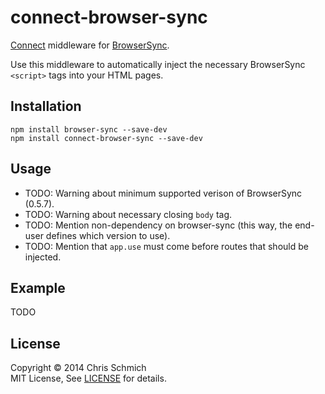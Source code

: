# connect-browser-sync

[Connect](https://github.com/senchalabs/connect) middleware for [BrowserSync](https://github.com/shakyShane/browser-sync).

Use this middleware to automatically inject the necessary BrowserSync `<script>` tags into your HTML pages.

## Installation

```
npm install browser-sync --save-dev
npm install connect-browser-sync --save-dev
```

## Usage

- TODO: Warning about minimum supported verison of BrowserSync (0.5.7).
- TODO: Warning about necessary closing `body` tag.
- TODO: Mention non-dependency on browser-sync (this way, the end-user defines which version to use).
- TODO: Mention that `app.use` must come before routes that should be injected.

## Example

TODO

## License

Copyright &copy; 2014 Chris Schmich
<br>
MIT License, See [LICENSE](LICENSE) for details.
